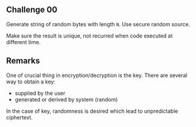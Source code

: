 ## Challenge 00

Generate string of random bytes with length `N`. Use secure random source. 

Make sure the result is unique, not recurred when code executed at different time.

## Remarks

One of crucial thing in encryption/decryption is the key. There are several way to obtain a key:

- supplied by the user
- generated or derived by system (random)

In the case of key, randomness is desired which lead to unpredictable ciphertext.